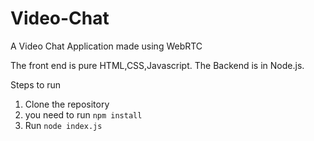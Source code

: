 # Video-Chat
A Video Chat Application made using WebRTC


The front end is pure HTML,CSS,Javascript. 
The Backend is in Node.js.

Steps to run

1. Clone the repository
2. you need to run `npm install`
3. Run `node index.js`
